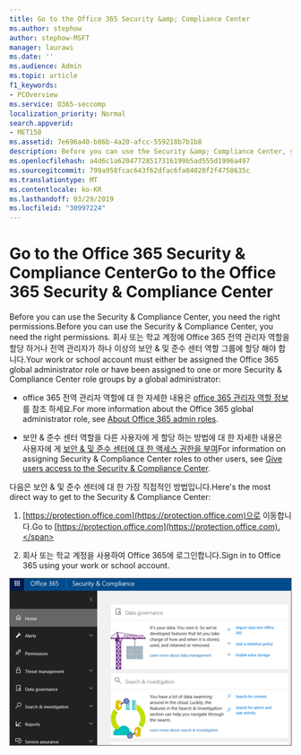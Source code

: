 ```yaml
---
title: Go to the Office 365 Security &amp; Compliance Center
ms.author: stephow
author: stephow-MSFT
manager: laurawi
ms.date: ''
ms.audience: Admin
ms.topic: article
f1_keywords:
- PCOverview
ms.service: O365-seccomp
localization_priority: Normal
search.appverid:
- MET150
ms.assetid: 7e696a40-b86b-4a20-afcc-559218b7b1b8
description: Before you can use the Security &amp; Compliance Center, you need the right permissions. 회사 또는 학교 계정에 Office 365 전역 관리자 역할을 할당 하거나 전역 관리자가 하나 이상의 보안 &amp; 및 준수 센터 역할 그룹에 할당 해야 합니다.
ms.openlocfilehash: a4d6c1a62047728517316199b5ad555d1996a497
ms.sourcegitcommit: 799a958fcac643f62dfac6fa04020f2f4758635c
ms.translationtype: MT
ms.contentlocale: ko-KR
ms.lasthandoff: 03/29/2019
ms.locfileid: "30997224"
---
```

# <a name="go-to-the-office-365-security-amp-compliance-center"></a><span data-ttu-id="83fc3-104">Go to the Office 365 Security &amp; Compliance Center</span><span class="sxs-lookup"><span data-stu-id="83fc3-104">Go to the Office 365 Security &amp; Compliance Center</span></span>

<span data-ttu-id="83fc3-105">Before you can use the Security &amp; Compliance Center, you need the right permissions.</span><span class="sxs-lookup"><span data-stu-id="83fc3-105">Before you can use the Security &amp; Compliance Center, you need the right permissions.</span></span> <span data-ttu-id="83fc3-106">회사 또는 학교 계정에 Office 365 전역 관리자 역할을 할당 하거나 전역 관리자가 하나 이상의 보안 &amp; 및 준수 센터 역할 그룹에 할당 해야 합니다.</span><span class="sxs-lookup"><span data-stu-id="83fc3-106">Your work or school account must either be assigned the Office 365 global administrator role or have been assigned to one or more Security &amp; Compliance Center role groups by a global administrator:</span></span>
  
- <span data-ttu-id="83fc3-107">office 365 전역 관리자 역할에 대 한 자세한 내용은 [office 365 관리자 역할 정보](https://support.office.com/article/da585eea-f576-4f55-a1e0-87090b6aaa9d)를 참조 하세요.</span><span class="sxs-lookup"><span data-stu-id="83fc3-107">For more information about the Office 365 global administrator role, see [About Office 365 admin roles](https://support.office.com/article/da585eea-f576-4f55-a1e0-87090b6aaa9d).</span></span> 
    
- <span data-ttu-id="83fc3-108">보안 &amp; 준수 센터 역할을 다른 사용자에 게 할당 하는 방법에 대 한 자세한 내용은 사용자에 게 [보안 &amp; 및 준수 센터에 대 한 액세스 권한을 부여](grant-access-to-the-security-and-compliance-center.md)</span><span class="sxs-lookup"><span data-stu-id="83fc3-108">For information on assigning Security &amp; Compliance Center roles to other users, see [Give users access to the Security &amp; Compliance Center](grant-access-to-the-security-and-compliance-center.md).</span></span>
    
<span data-ttu-id="83fc3-109">다음은 보안 &amp; 및 준수 센터에 대 한 가장 직접적인 방법입니다.</span><span class="sxs-lookup"><span data-stu-id="83fc3-109">Here's the most direct way to get to the Security &amp; Compliance Center:</span></span>
  
1. <span data-ttu-id="83fc3-110">[https://protection.office.com](https://protection.office.com)으로 이동합니다.</span><span class="sxs-lookup"><span data-stu-id="83fc3-110">Go to [https://protection.office.com](https://protection.office.com).</span></span>
    
2. <span data-ttu-id="83fc3-111">회사 또는 학교 계정을 사용하여 Office 365에 로그인합니다.</span><span class="sxs-lookup"><span data-stu-id="83fc3-111">Sign in to Office 365 using your work or school account.</span></span>
    
![Office 365 보안 &amp; 및 준수 센터 홈 페이지](media/f1d35324-ac44-4f59-96a7-b11767b43201.png)
  

